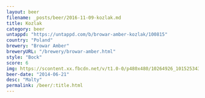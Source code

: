```yaml
---
layout: beer
filename: _posts/beer/2016-11-09-kozlak.md
title: Kozlak
category: beer
untappd: "https://untappd.com/b/browar-amber-kozlak/100815"
country: "Poland"
brewery: "Browar Amber"
breweryURL: "/brewery/browar-amber.html"
style: "Bock"
score: 6
img: https://scontent.xx.fbcdn.net/v/t1.0-0/p480x480/10264926_10152534310928745_6694007916577152263_n.jpg?oh=9c47184cacf68c116499e49c2b629a2a&oe=59930760
beer-date: "2014-06-21"
desc: "Malty"
permalink: /beer/:title.html
---
```

